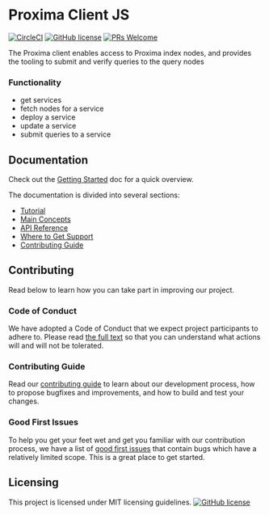 # Proxima Client JS

[![CircleCI](https://circleci.com/gh/proxima-one/proxima-client-js.svg?style=svg)](https://circleci.com/gh/proxima-one/proxima-client-js)
[![GitHub license](https://img.shields.io/badge/license-MIT-blue.svg)](https://github.com/facebook/react/blob/master/LICENSE)
[![PRs Welcome](https://img.shields.io/badge/PRs-welcome-brightgreen.svg)](https://reactjs.org/docs/how-to-contribute.html#your-first-pull-request)

The Proxima client enables access to Proxima index nodes, and provides the tooling to submit and verify queries to the query nodes

### Functionality

- get services
- fetch nodes for a service
- deploy a service
- update a service
- submit queries to a service

<!--
The main points for the repository/what it provide
## Installation
*
-->


## Documentation
<!--
This should include:
- Tutorial
- Main Concepts
- API Guide
- Support
-->

Check out the [Getting Started]() doc for a quick overview.

The documentation is divided into several sections:

* [Tutorial]()
* [Main Concepts]()
* [API Reference]()
* [Where to Get Support]()
* [Contributing Guide]()

<!--
## Examples
This should include:
Some examples for people
-->

## Contributing

<!--
This should include:
- Contributing Guidelines
- Code of Conduct
- Good first issues/Pull requests
-->
Read below to learn how you can take part in improving our project.

### Code of Conduct

We have adopted a Code of Conduct that we expect project participants to adhere to. Please read [the full text]() so that you can understand what actions will and will not be tolerated.

### Contributing Guide

Read our [contributing guide]() to learn about our development process, how to propose bugfixes and improvements, and how to build and test your changes.

### Good First Issues

To help you get your feet wet and get you familiar with our contribution process, we have a list of [good first issues]() that contain bugs which have a relatively limited scope. This is a great place to get started.

## Licensing

This project is licensed under MIT licensing guidelines.
[![GitHub license](https://img.shields.io/badge/license-MIT-blue.svg)](https://github.com/facebook/react/blob/master/LICENSE)
